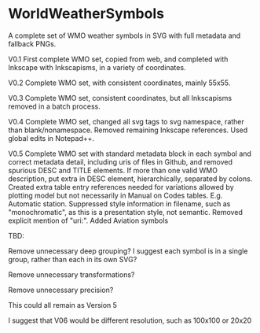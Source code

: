 WorldWeatherSymbols
===================

A complete set of WMO weather symbols in SVG with full metadata and fallback PNGs.

V0.1 First complete WMO set, copied from web, and completed with Inkscape with Inkscapisms, in a variety of coordinates.

V0.2 Complete WMO set, with consistent coordinates, mainly 55x55.

V0.3 Complete WMO set, consistent coordinates, but all Inkscapisms removed in a batch process.

V0.4 Complete WMO set, changed all svg tags to svg namespace, rather than blank/nonamespace. Removed remaining Inkscape references. Used global edits in Notepad++.

V0.5 Complete WMO set with standard metadata block in each symbol and correct metadata detail, including uris of files in Github, and removed spurious DESC and TITLE elements. If more than one valid WMO description, put extra in DESC element, hierarchically, separated by colons. 
Created extra table entry references needed for variations allowed by plotting model but not necessarily in Manual on Codes tables. E.g. Automatic station.
Suppressed style information in filename, such as "monochromatic", as this is a presentation style, not semantic.
Removed explicit mention of "uri:".
Added Aviation symbols

TBD:

Remove unnecessary deep grouping? I suggest each symbol is in a single group, rather than each in its own SVG?

Remove unnecessary transformations?

Remove unnecessary precision?

This could all remain as Version 5

I suggest that V06 would be different resolution, such as 100x100 or 20x20
